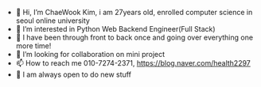 - 👋 Hi, I’m ChaeWook Kim, i am 27years old, enrolled computer science in seoul online university
- 👀 I’m interested in Python Web Backend Engineer(Full Stack)
- 🌱 I have been through front to back once and going over everything one more time!
- 💞️ I’m looking for collaboration on mini project
- 📫 How to reach me 010-7274-2371, https://blog.naver.com/health2297
- 👀 I am always open to do new stuff


